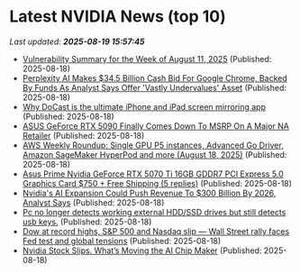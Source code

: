 # Latest NVIDIA News (top 10)
_Last updated: **2025-08-19 15:57:45**_

- [Vulnerability Summary for the Week of August 11, 2025](https://www.cisa.gov/news-events/bulletins/sb25-230) (Published: 2025-08-18)
- [Perplexity AI Makes $34.5 Billion Cash Bid For Google Chrome, Backed By Funds As Analyst Says Offer 'Vastly Undervalues' Asset](https://finance.yahoo.com/news/perplexity-ai-makes-34-5-154614440.html) (Published: 2025-08-18)
- [Why DoCast is the ultimate iPhone and iPad screen mirroring app](https://www.cultofmac.com/news/mirror-iphone-to-tv) (Published: 2025-08-18)
- [ASUS GeForce RTX 5090 Finally Comes Down To MSRP On A Major NA Retailer](https://wccftech.com/asus-geforce-rtx-5090-finally-comes-down-to-msrp/) (Published: 2025-08-18)
- [AWS Weekly Roundup: Single GPU P5 instances, Advanced Go Driver, Amazon SageMaker HyperPod and more (August 18, 2025)](https://aws.amazon.com/blogs/aws/aws-weekly-roundup-single-gpu-p5-instances-advanced-go-driver-amazon-sagemaker-hyperpod-and-more-august-18-2025/) (Published: 2025-08-18)
- [Asus Prime Nvidia GeForce RTX 5070 Ti 16GB GDDR7 PCI Express 5.0 Graphics Card $750 + Free Shipping (5 replies)](https://slickdeals.net/f/18538090-asus-prime-nvidia-geforce-rtx-5070-ti-16gb-gddr7-pci-express-5-0-graphics-card-750-free-shipping) (Published: 2025-08-18)
- [Nvidia's AI Expansion Could Push Revenue To $300 Billion By 2026, Analyst Says](https://biztoc.com/x/e8123d9268c0e03e) (Published: 2025-08-18)
- [Pc no longer detects working external HDD/SSD drives but still detects usb keys.](https://www.bleepingcomputer.com/forums/t/810194/pc-no-longer-detects-working-external-hddssd-drives-but-still-detects-usb-keys/) (Published: 2025-08-18)
- [Dow at record highs, S&P 500 and Nasdaq slip — Wall Street rally faces Fed test and global tensions](https://economictimes.indiatimes.com/news/international/us/us-stock-market-today-indices-split-dow-hits-record-highs-while-sp-500-and-nasdaq-lose-steam-as-big-tech-slides-can-wall-streets-rally-survive-fed-risks-and-global-politics/articleshow/123367702.cms) (Published: 2025-08-18)
- [Nvidia Stock Slips. What’s Moving the AI Chip Maker](https://biztoc.com/x/4b99cc2ace973e2e) (Published: 2025-08-18)
